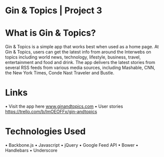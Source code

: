 Gin & Topics | Project 3
========================

What is Gin & Topics?
========================
Gin & Topics is a simple app that works best when used as a home page. 
At Gin & Topics, users can get the latest info from around the Interwebs on topics including 
world news, technology, lifestyle, business, travel, entertainment and food and drink.
The app delivers the latest stories from several RSS feeds from various media sources, including 
Mashable, CNN, the New York Times, Conde Nast Traveler and Bustle. 

Links
========================
• Visit the app here 
www.ginandtopics.com
• User stories 
https://trello.com/b/lmOEOFFx/gin-andtopics

Technologies Used
========================
• Backbone.js
• Javascript
• jQuery
• Google Feed API 
• Bower
• Handlebars
• Underscore 
